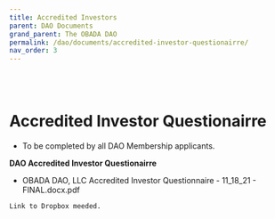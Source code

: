 ```yaml
---
title: Accredited Investors
parent: DAO Documents
grand_parent: The OBADA DAO
permalink: /dao/documents/accredited-investor-questionairre/
nav_order: 3
---
```


<br> <br>

# Accredited Investor Questionairre

* To be completed by all DAO Membership applicants.

**DAO Accredited Investor Questionairre**
* OBADA DAO, LLC Accredited Investor Questionnaire - 11_18_21 - FINAL.docx.pdf

``` Link to Dropbox meeded. ```
